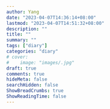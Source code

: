 ```yaml
---
author: Yang
date: "2023-04-07T14:36:14+08:00"
lastmod: "2023-04-07T14:51:32+08:00"
description: ""
title: ""
summary: ""
tags: ["diary"]
categories: "diary"
# cover: 
#    image: "images/.jpg"
draft: true
comments: true
hideMeta: false
searchHidden: false
ShowBreadCrumbs: true
ShowReadingTime: false
---
```

